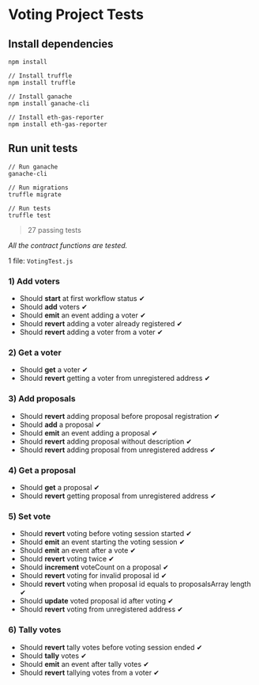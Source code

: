 # Voting Project Tests

## Install dependencies

```
npm install

// Install truffle
npm install truffle

// Install ganache
npm install ganache-cli

// Install eth-gas-reporter
npm install eth-gas-reporter
```

## Run unit tests

```
// Run ganache
ganache-cli

// Run migrations
truffle migrate

// Run tests
truffle test
```

> 27 passing tests

*All the contract functions are tested.*

1 file: `VotingTest.js`

### 1) Add voters

- Should **start** at first workflow status ✔
- Should **add** voters ✔
- Should **emit** an event adding a voter ✔
- Should **revert** adding a voter already registered ✔
- Should **revert** adding a voter from a voter ✔

### 2) Get a voter

- Should **get** a voter ✔
- Should **revert** getting a voter from unregistered address ✔

### 3) Add proposals

- Should **revert** adding proposal before proposal registration ✔
- Should **add** a proposal ✔
- Should **emit** an event adding a proposal ✔
- Should **revert** adding proposal without description ✔
- Should **revert** adding proposal from unregistered address ✔

### 4) Get a proposal

- Should **get** a proposal ✔
- Should **revert** getting proposal from unregistered address ✔

### 5) Set vote

- Should **revert** voting before voting session started ✔
- Should **emit** an event starting the voting session ✔
- Should **emit** an event after a vote ✔
- Should **revert** voting twice ✔
- Should **increment** voteCount on a proposal ✔
- Should **revert** voting for invalid proposal id ✔
- Should **revert** voting when proposal id equals to proposalsArray length ✔
- Should **update** voted proposal id after voting ✔
- Should **revert** voting from unregistered address ✔

### 6) Tally votes

- Should **revert** tally votes before voting session ended ✔
- Should **tally** votes ✔
- Should **emit** an event after tally votes ✔
- Should **revert** tallying votes from a voter ✔